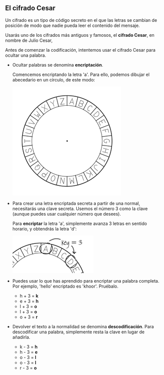 ## El cifrado Cesar

Un cifrado es un tipo de código secreto en el que  las letras se cambian de posición de modo que nadie pueda leer el contenido del mensaje.

Usarás uno de los cifrados más antiguos y famosos, el __cifrado Cesar__, en nombre de Julio Cesar, 

Antes de comenzar la codificación, intentemos usar el cifrado Cesar para ocultar una palabra.

+ Ocultar palabras se denomina __encriptación__.

	Comencemos encriptando la letra 'a'. Para ello, podemos dibujar el abecedario en un círculo, de este modo:

	![screenshot](images/messages-wheel.png)

+ Para crear una letra encriptada secreta a partir de una normal, necesitarás una clave secreta. Usemos el número 3 como la clave (aunque puedes usar cualquier número que desees).

	Para __encriptar__ la letra 'a', simplemente avanza 3 letras en sentido horario, y obtendrás la letra 'd':

	![screenshot](images/messages-wheel-eg.png)

+ Puedes usar lo que has aprendido para encriptar una palabra completa. Por ejemplo, 'hello' encriptado es 'khoor'. Pruébalo.

	+ h + 3 = __k__
	+ e + 3 = __h__
	+ l + 3 = __o__
	+ l + 3 = __o__
	+ o + 3 = __r__

+ Devolver el texto a la normalidad se denomina __descodificación__. Para descodificar una palabra, simplemente resta la clave en lugar de añadirla.

	+ k - 3 = __h__
	+ h - 3 = __e__
	+ o - 3 = __l__
	+ o - 3 = __l__
	+ r - 3 = __o__	
